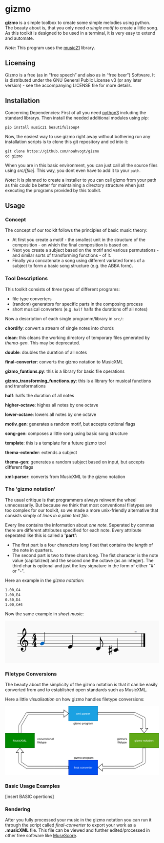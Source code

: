 # gizmo
**gizmo** is a simple toolbox to create some simple melodies using python. The beauty about is, that you only need *a single motif* to create a little song. As this toolkit is designed to be used in a terminal, it is very easy to extend and automate.

*Note:* This program uses the [music21](https://github.com/cuthbertLab/music21) library.

## Licensing

Gizmo is a free (as in “free speech” and also as in “free beer”) Software. It is distributed under the GNU General Public License v3 (or any later version) - see the accompanying LICENSE file for more details.

## Installation

Concerning Dependencies: First of all you need [python3](https://www.python.org/downloads/) including the standard librarys. Then install the needed additional modules using pip:

	pip install music21 beautifulsoup4

Now, the easiest way to use gizmo right away without bothering run any installation scripts is to clone this git repository and cd into it:

    git clone https://github.com/noahvogt/gizmo
    cd gizmo

When you are in this basic environment, you can just call all the source files using *src/[file]*. This way, you dont even have to add it to your `path`.

*Note:* It is planned to create a installer to you can call gizmo from your path as this could be better for maintaining a directory structure when just executing the programs provided by this toolkit.

## Usage

### Concept

The concept of our toolkit follows the principles of basic music theory:

- At first you create a motif - the smallest unit in the structure of the composition - on which the final composition is based on.
- Next you create a subject based on the motif and various permutations - and similar sorts of transforming functions - of it.
- Finally you concatenate a song using different variated forms of a subject to form a basic song structure (e.g. the ABBA form).

### Tool Descriptions

This toolkit consists of *three types* of different programs:

- file type converters
- (random) generators for specific parts in the composing process
- short musical converters (e.g. ``half`` halfs the durations off all notes)

Now a description of each single programm/library in ``src/``:

**chordify**: convert a stream of single notes into chords

**clean**: this cleans the working directory of temporary files generated by *thema-gen*. This may be deprecated.

**double**: doubles the duration of all notes

**final-converter**: converts the gizmo notation to MusicXML

**gizmo_funtions.py**: this is a library for basic file operations

**gizmo_transforming_functions.py**: this is a library for musical functions and transformations

**half**: halfs the duration of all notes

**higher-octave**: highes all notes by one octave

**lower-octave**: lowers all notes by one octave

**motiv_gen**: generates a random motif, but accepts optional flags

**song-gen**: composes a little song using basic song structure

**template**: this is a template for a future gizmo tool

**thema-extender**: extends a subject

**thema-gen**: generates a random subject based on input, but accepts different flags

**xml-parser**: converts from MusicXML to the gizmo notation

### The 'gizmo notation'
The usual critique is that programmers always reinvent the wheel unnecessarily. But because we think that most conventional filetypes are too complex for our toolkit, so we made a more unix-friendly alternative that consists simply of *lines in a plain text file*.

Every line contains the information about *one note*. Seperated by commas there are different attributes specified for each note. Every attribute seperated like this is called a **'part'**:

- The first part is a four characters long float that contains the *length* of the note in quarters.
- The second part is two to three chars long. The fist character is the note value (capitalized) and the second one the octave (as an integer). The third char is optional and just the key signature in the form of either "#" or "-".

Here an example in the *gizmo notation*:

	1.00,G4
	1.00,E4
	0.50,D4
	1.00,C#4

Now the same example in *sheet music*:

![](media/readme-example.png)

### Filetype Conversions

The beauty about the simplicity of the gizmo notation is that it can be easily converted from and to established open standards such as MusicXML.

Here a little *visualisation* on how gizmo handles filetype conversions:
 
![](media/filetype-conversions.png)

### Basic Usage Examples

[insert BASIC opertions]

### Rendering
After you fully processed your music in the gizmo notation you can run it through the script called *final-converter* to export your work as a **.musicXML** file. This file can be viewed and further edited/processed in other free software like [MuseScore](https://github.com/musescore/MuseScore).
